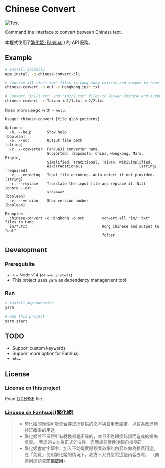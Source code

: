 # Chinese Convert

![Test](https://github.com/thwonghin/chinese-convert/workflows/Test/badge.svg)

Command line interface to convert between Chinese text.

本程式使用了[繁化姬 (Fanhuaji)](https://zhconvert.org/) 的 API 服務。

## Example

```bash
# Install globally
npm install -g chinese-convert-cli

# Convert all "in/*.txt" files to Hong Kong Chinese and output to "out" folder
chinese-convert -o out -c Hongkong in/*.txt

# Convert "in1/1.txt" and "in2/2.txt" files to Taiwan Chinese and output in the input file's folder named as `*-new.txt`
chinese-convert -c Taiwan in1/1.txt in2/2.txt
```

Read more usage with `--help`.
```
Usage: chinese-convert [file glob patterns]

Options:
  -h, --help       Show help                                           [boolean]
  -o, --out        Output file path                                     [string]
  -c, --converter  FanHuaJi converter name.
                   Supported: [Bopomofo, China, Hongkong, Mars, Pinyin,
                   Simplified, Traditional, Taiwan, WikiSimplified,
                   WikiTraditional]                          [string] [required]
  -e, --encoding   Input file encoding. Auto-detect if not provided.    [string]
  -r, --replace    Translate the input file and replace it. Will ignore --out
                   argument                                            [boolean]
  -v, --version    Show version number                                 [boolean]

Examples:
  chinese-convert -c Hongkong -o out        convert all "in/*.txt" files to Hong
  in/*.txt                                  Kong Chinese and output to "out"
                                            folder
```

## Development

### Prerequisite

- \>= Node v14 (or `nvm install`)
- This project uses `yarn` as dependency management tool

### Run

```bash
# Install dependencies
yarn

# Run this project
yarn start
```

## TODO

- Support custom keywords
- Support more option for Fanhuaji
- etc..

## License

### License on this project

Read [LICENSE](LICENSE) file.

### [Lincese on Fanhuaji (繁化姬)](https://docs.zhconvert.org/license/)

> - 繁化姬的後端可能會留存您所提供的文本與使用者設定，以做為改進轉換正確率的用途。
> - 繁化姬並不保證所有轉換都是正確的，並且不為轉換錯誤而造成的損失負責。 若您的文本為正式的文件，您應該在轉換後親自校閱它。
> - 繁化姬會於字幕中，加入不妨礙實際觀看效果的內容以做為推廣用途。 在「免費」使用繁化姬的情況下，我方不允許您將這些內容去除。 （商業用途請見[商業使用](https://docs.zhconvert.org/commercial/)）

